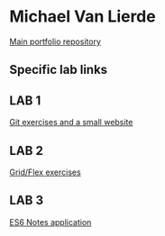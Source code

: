 # Michael Van Lierde

[Main portfolio repository](https://github.com/Moophie/2imd-dev-portfolio)

## Specific lab links

## LAB 1
[Git exercises and a small website](https://github.com/Moophie/2imd-dev-portfolio/tree/master/lab1%20-%20git)

## LAB 2 
[Grid/Flex exercises](https://github.com/Moophie/2imd-dev-portfolio/tree/master/lab2%20-%20css)

## LAB 3
[ES6 Notes application](https://github.com/Moophie/2imd-dev-portfolio/tree/lab3/lab3%20-%20es6)
